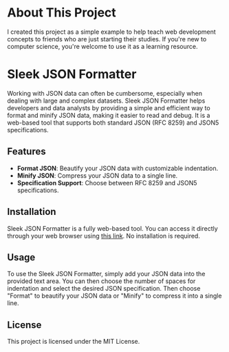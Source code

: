# About This Project

I created this project as a simple example to help teach web development concepts to friends who are just starting their studies. If you're new to computer science, you're welcome to use it as a learning resource.

# Sleek JSON Formatter

Working with JSON data can often be cumbersome, especially when dealing with large and complex datasets. Sleek JSON Formatter helps developers and data analysts by providing a simple and efficient way to format and minify JSON data, making it easier to read and debug. It is a web-based tool that supports both standard JSON (RFC 8259) and JSON5 specifications.

## Features

- **Format JSON**: Beautify your JSON data with customizable indentation.
- **Minify JSON**: Compress your JSON data to a single line.
- **Specification Support**: Choose between RFC 8259 and JSON5 specifications.

## Installation

Sleek JSON Formatter is a fully web-based tool. You can access it directly through your web browser using [this link](sleek-json.vercel.app). No installation is required.

## Usage

To use the Sleek JSON Formatter, simply add your JSON data into the provided text area. You can then choose the number of spaces for indentation and select the desired JSON specification. Then choose "Format" to beautify your JSON data or "Minify" to compress it into a single line.

## License

This project is licensed under the MIT License.

